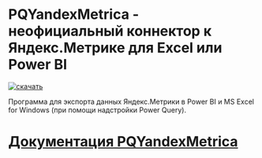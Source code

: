 # PQYandexMetrica - неофициальный коннектор к Яндекс.Метрике для Excel или Power BI

[![скачать](https://www.evernote.com/l/AAkzfENy9lRDZLvKJO8AxABeM-L-HjdtgOQB/image.png)](https://github.com/maxim-uvarov/PQYandexMetrica/tree/master/Releases)

Программа для экспорта данных Яндекс.Метрики в Power BI и MS Excel for Windows (при помощи надстройки Power Query).



# [Документация PQYandexMetrica](https://pqyandexmetrica.ru)